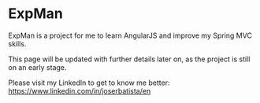 # ExpMan

ExpMan is a project for me to learn AngularJS and improve my Spring MVC skills.

This page will be updated with further details later on, as the project is still on an early stage.

Please visit my LinkedIn to get to know me better: https://www.linkedin.com/in/joserbatista/en 
